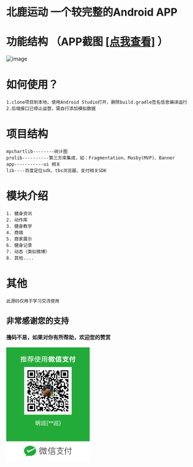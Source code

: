 # 北鹿运动 一个较完整的Android APP
# 功能结构  （APP截图 [[点我查看]](https://github.com/CharlesMing/BeiluForAndroid/tree/master/images)  ）
![image](https://raw.githubusercontent.com/CharlesMing/beilu-android-open-project/master/images/%E5%8C%97%E9%B9%BF%E8%BF%90%E5%8A%A8.png)

# 如何使用？
	1.clone项目到本地，使用Android Studio打开，删除build.gradle签名信息编译运行
	2.后端接口已停止运营，需自行添加模拟数据
	
# 项目结构
	mpchartlib--------统计图
	prolib----------第三方库集成，如：Fragmentation、Mosby(MVP)、Banner
	app-----------ui 相关
	lib----百度定位sdk、tbs浏览器、支付相关SDK
# 模块介绍
	1. 健身资讯
	2. 动作库
	3. 健身教学
	4. 商城
	5. 商家展示
	6. 健身记录
	7. 动态（类似微博）
	8. 其他....
# 其他
	此源码仅用于学习交流使用

## 非常感谢您的支持


#### 撸码不易，如果对你有所帮助，欢迎您的赞赏
<img src="https://github.com/CharlesMing/lib/blob/main/eeemm_facetoface_collect_qrcode_1608185226029.png" width="224px" height="307px"/>

